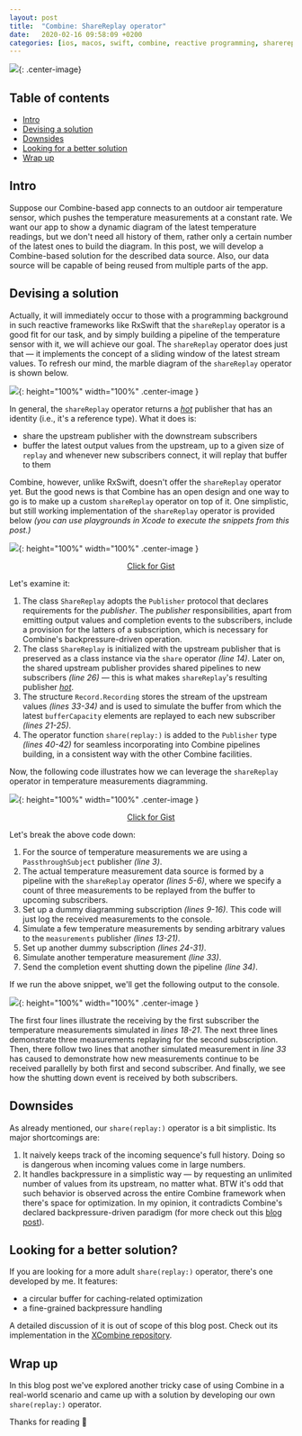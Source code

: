 ```yaml
---
layout: post
title:  "Combine: ShareReplay operator"
date:   2020-02-16 09:58:09 +0200
categories: [ios, macos, swift, combine, reactive programming, sharereplay]
---
```


![](../images/2020-02-19-combine-sharereplay-operator/header.jpg){: .center-image}

## Table of contents

- [Intro](#intro)
- [Devising a solution](#devising-a-solution)
- [Downsides](#Downsides)
- [Looking for a better solution](#looking-for-a-better-solution)
- [Wrap up](#wrap-up)

## Intro

Suppose our Combine-based app connects to an outdoor air temperature sensor, which pushes the temperature measurements at a constant rate. We want our app to show a dynamic diagram of the latest temperature readings, but we don't need all history of them, rather only a certain number of the latest ones to build the diagram. In this post, we will develop a Combine-based solution for the described data source. Also, our data source will be capable of being reused from multiple parts of the app.

## Devising a solution

Actually, it will immediately occur to those with a programming background in such reactive frameworks like RxSwift that the `shareReplay` operator is a good fit for our task, and by simply building a pipeline of the temperature sensor with it, we will achieve our goal. The `shareReplay` operator does just that ― it implements the concept of a sliding window of the latest stream values. To refresh our mind, the marble diagram of the `shareReplay` operator is shown below.

![](../images/2020-02-19-combine-sharereplay-operator/marble-sharereplay.png){: height="100%" width="100%" .center-image }

In general, the `shareReplay` operator returns a [*hot*][hot_vs_cold] publisher that has an identity (i.e., it's a reference type). What it does is:

* share the upstream publisher with the downstream subscribers
* buffer the latest output values from the upstream, up to a given size of `replay` and whenever new subscribers connect, it will replay that buffer to them

Combine, however, unlike RxSwift, doesn't offer the `shareReplay` operator yet. But the good news is that Combine has an open design and one way to go is to make up a custom `shareReplay` operator on top of it. One simplistic, but still working implementation of the `shareReplay` operator is provided below *(you can use playgrounds in Xcode to execute the snippets from this post.)*

![](../images/2020-02-19-combine-sharereplay-operator/01.png){: height="100%" width="100%" .center-image }
<p align="center"><a href="https://gist.github.com/serhiybutz/069ded285a2c4b6384d14b5e0049c216" target="_blank">Click for Gist</a></p>

Let's examine it:

1. The class `ShareReplay` adopts the `Publisher` protocol that declares requirements for the *publisher*. The *publisher* responsibilities, apart from emitting output values and completion events to the subscribers, include a provision for the latters of a subscription, which is necessary for Combine's backpressure-driven operation.
2. The class `ShareReplay` is initialized with the upstream publisher that is preserved as a class instance via the `share` operator *(line 14)*. Later on, the shared upstream publisher provides shared pipelines to new subscribers *(line 26)* — this is what makes `shareReplay`'s resulting publisher [*hot*][hot_vs_cold].
3. The structure `Record.Recording`  stores the stream of the upstream values *(lines 33-34)* and is used to simulate the buffer from which the latest `bufferCapacity` elements are replayed to each new subscriber *(lines 21-25)*.
4. The operator function `share(replay:)` is added to the `Publisher` type *(lines 40-42)* for seamless incorporating into Combine pipelines building, in a consistent way with the other Combine facilities. 

Now, the following code illustrates how we can leverage the `shareReplay` operator in temperature measurements diagramming.

![](../images/2020-02-19-combine-sharereplay-operator/02.png){: height="100%" width="100%" .center-image }
<p align="center"><a href="https://gist.github.com/serhiybutz/fe3777a3b9a2b2af387fb32bec08b283" target="_blank">Click for Gist</a></p>

Let's break the above code down:

1. For the source of temperature measurements we are using a `PassthroughSubject` publisher *(line 3)*. 
2. The actual temperature measurement data source is formed by a pipeline with the `shareReplay` operator *(lines 5-6)*, where we specify a count of three measurements to be replayed from the buffer to upcoming subscribers.
3. Set up a dummy diagramming subscription *(lines 9-16)*. This code will just log the received measurements to the console.
4. Simulate a few temperature measurements by sending arbitrary values to the `measurements` publisher *(lines 13-21)*.
5. Set up another dummy subscription *(lines 24-31)*.
6. Simulate another temperature measurement *(line 33)*.
7. Send the completion event shutting down the pipeline *(line 34)*.

If we run the above snippet, we'll get the following output to the console.

![](../images/2020-02-19-combine-sharereplay-operator/03.png){: height="100%" width="100%" .center-image }

The first four lines illustrate the receiving by the first subscriber the temperature measurements simulated in *lines 18-21*. The next three lines demonstrate three measurements replaying for the second subscription. Then, there follow two lines that another simulated measurement in *line 33* has caused to demonstrate how new measurements continue to be received parallelly by both first and second subscriber. And finally, we see how the shutting down event is received by both subscribers.

## Downsides

As already mentioned, our `share(replay:)` operator is a bit simplistic. Its major shortcomings are:

1. It naively keeps track of the incoming sequence's full history. Doing so is dangerous when incoming values come in large numbers.
2. It handles backpressure in a simplistic way — by requesting an unlimited number of values from its upstream, no matter what. BTW it's odd that such behavior is observed across the entire Combine framework when there's space for optimization. In my opinion, it contradicts Combine's declared backpressure-driven paradigm (for more check out this [blog post][combine_insight_into_zip]).

## Looking for a better solution?

If you are looking for a more adult `share(replay:)` operator, there's one developed by me. It features:

- a circular buffer for caching-related optimization
- a fine-grained backpressure handling 

A detailed discussion of it is out of scope of this blog post. Check out its implementation in the [XCombine repository][xcombine_repository].

## Wrap up

In this blog post we've explored another tricky case of using Combine in a real-world scenario and came up with a solution by developing our own `share(replay:)` operator.

Thanks for reading 🎈

[hot_vs_cold]: https://medium.com/@benlesh/hot-vs-cold-observables-f8094ed53339
[combine_insight_into_zip]: https://serhiybutz.github.io/combine-insight-into-zip-operator/
[xcombine_repository]: https://github.com/serhiybutz/XCombine

